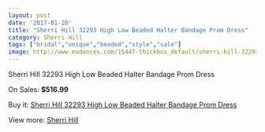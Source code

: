 ```yaml
---
layout: post
date: '2017-01-20'
title: "Sherri Hill 32293 High Low Beaded Halter Bandage Prom Dress"
category: Sherri Hill
tags: ["bridal","unique","beaded","style","sale"]
image: http://www.eudances.com/15447-thickbox_default/sherri-hill-32293-high-low-beaded-halter-bandage-prom-dress.jpg
---
```

Sherri Hill 32293 High Low Beaded Halter Bandage Prom Dress

On Sales: **$516.99**
<a href="https://www.eudances.com/en/sherri-hill/4568-sherri-hill-32293-high-low-beaded-halter-bandage-prom-dress.html"><amp-img layout="responsive" width="600" height="600" src="//www.eudances.com/15447-thickbox_default/sherri-hill-32293-high-low-beaded-halter-bandage-prom-dress.jpg" alt="Sherri Hill 32293 High Low Beaded Halter Bandage Prom Dress 0" /></a>
<a href="https://www.eudances.com/en/sherri-hill/4568-sherri-hill-32293-high-low-beaded-halter-bandage-prom-dress.html"><amp-img layout="responsive" width="600" height="600" src="//www.eudances.com/15450-thickbox_default/sherri-hill-32293-high-low-beaded-halter-bandage-prom-dress.jpg" alt="Sherri Hill 32293 High Low Beaded Halter Bandage Prom Dress 1" /></a>
<a href="https://www.eudances.com/en/sherri-hill/4568-sherri-hill-32293-high-low-beaded-halter-bandage-prom-dress.html"><amp-img layout="responsive" width="600" height="600" src="//www.eudances.com/15449-thickbox_default/sherri-hill-32293-high-low-beaded-halter-bandage-prom-dress.jpg" alt="Sherri Hill 32293 High Low Beaded Halter Bandage Prom Dress 2" /></a>
<a href="https://www.eudances.com/en/sherri-hill/4568-sherri-hill-32293-high-low-beaded-halter-bandage-prom-dress.html"><amp-img layout="responsive" width="600" height="600" src="//www.eudances.com/15448-thickbox_default/sherri-hill-32293-high-low-beaded-halter-bandage-prom-dress.jpg" alt="Sherri Hill 32293 High Low Beaded Halter Bandage Prom Dress 3" /></a>

Buy it: [Sherri Hill 32293 High Low Beaded Halter Bandage Prom Dress](https://www.eudances.com/en/sherri-hill/4568-sherri-hill-32293-high-low-beaded-halter-bandage-prom-dress.html "Sherri Hill 32293 High Low Beaded Halter Bandage Prom Dress")

View more: [Sherri Hill](https://www.eudances.com/en/80-Sherri-Hill "Sherri Hill")